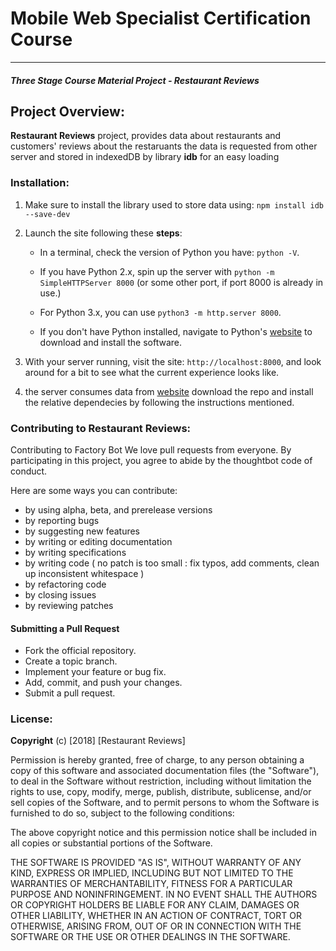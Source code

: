 # Mobile Web Specialist Certification Course
---
#### _Three Stage Course Material Project - Restaurant Reviews_

## Project Overview:  

 **Restaurant Reviews** project, provides data about restaurants and customers' reviews about the restaruants
 the data is requested from other server and stored in indexedDB by library **idb** for an easy loading 

### Installation: 

1. Make sure to install the library used to store data using:
   `npm install idb --save-dev`

2. Launch the site following these **steps**:

    - In a terminal, check the version of Python you have: `python -V`.
    
    - If you have Python 2.x, spin up the server with `python -m SimpleHTTPServer 8000` (or some other port, if port 8000 is already in use.) 
    
    - For Python 3.x, you can use `python3 -m http.server 8000`. 
    
    - If you don't have Python installed, navigate to Python's [website](https://www.python.org/) to download and install the software.

3. With your server running, visit the site: `http://localhost:8000`, and look around for a bit to see what   the current experience looks like.

4. the server consumes data from [website](https://github.com/udacity/mws-restaurant-stage-2) download the 
   repo and install the relative dependecies by following the instructions mentioned. 

### Contributing to Restaurant Reviews:

Contributing to Factory Bot
We love pull requests from everyone. By participating in this project, you agree to abide by the thoughtbot code of conduct.

Here are some ways you can contribute:

 - by using alpha, beta, and prerelease versions
 - by reporting bugs
 - by suggesting new features
 - by writing or editing documentation
 - by writing specifications
 - by writing code ( no patch is too small : fix typos, add comments, clean up inconsistent whitespace )
 - by refactoring code
 - by closing issues
 - by reviewing patches

#### Submitting a Pull Request

 - Fork the official repository.
 - Create a topic branch.
 - Implement your feature or bug fix.
 - Add, commit, and push your changes.
 - Submit a pull request.

### License:

**Copyright** (c) [2018] [Restaurant Reviews]

Permission is hereby granted, free of charge, to any person obtaining a copy
of this software and associated documentation files (the "Software"), to deal
in the Software without restriction, including without limitation the rights
to use, copy, modify, merge, publish, distribute, sublicense, and/or sell
copies of the Software, and to permit persons to whom the Software is
furnished to do so, subject to the following conditions:

The above copyright notice and this permission notice shall be included in all
copies or substantial portions of the Software.

THE SOFTWARE IS PROVIDED "AS IS", WITHOUT WARRANTY OF ANY KIND, EXPRESS OR
IMPLIED, INCLUDING BUT NOT LIMITED TO THE WARRANTIES OF MERCHANTABILITY,
FITNESS FOR A PARTICULAR PURPOSE AND NONINFRINGEMENT. IN NO EVENT SHALL THE
AUTHORS OR COPYRIGHT HOLDERS BE LIABLE FOR ANY CLAIM, DAMAGES OR OTHER
LIABILITY, WHETHER IN AN ACTION OF CONTRACT, TORT OR OTHERWISE, ARISING FROM,
OUT OF OR IN CONNECTION WITH THE SOFTWARE OR THE USE OR OTHER DEALINGS IN THE
SOFTWARE.
